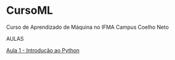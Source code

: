 # CursoML
Curso de Aprendizado de Máquina no IFMA Campus Coelho Neto

AULAS

<a href="https://colab.research.google.com/drive/1LVPr1mGmqORVOKOgvie9O1-E6FivQ0Mo?usp=sharing" target="_blank">Aula 1 - Introdução ao Python</a>
